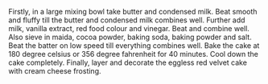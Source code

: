 Firstly, in a large mixing bowl take butter and condensed milk.
Beat smooth and fluffy till the butter and condensed milk combines well.
Further add milk, vanilla extract, red food colour and vinegar.
Beat and combine well.
Also sieve in maida, cocoa powder, baking soda, baking powder and salt.
Beat the batter on low speed till everything combines well.
Bake the cake at 180 degree celsius or 356 degree fahrenheit for 40 minutes.
Cool down the cake completely.
Finally, layer and decorate the eggless red velvet cake with cream cheese frosting.